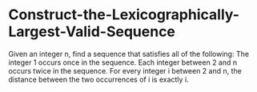 # Construct-the-Lexicographically-Largest-Valid-Sequence
Given an integer n, find a sequence that satisfies all of the following:  The integer 1 occurs once in the sequence. Each integer between 2 and n occurs twice in the sequence. For every integer i between 2 and n, the distance between the two occurrences of i is exactly i.
